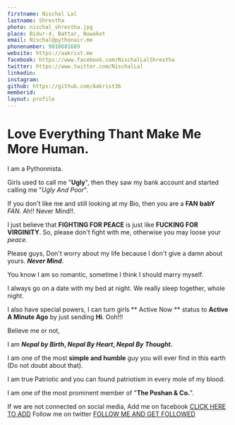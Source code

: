 ```yaml
---
firstname: Nischal Lal 
lastname: Shrestha 
photo: nischal_shrestha.jpg 
place: Bidur-4, Battar, Nuwakot 
email: Nischal@pythonair.me 
phonenumber: 9818681689 
website: https://aakrist.me
facebook: https://www.facebook.com/NischalLalShrestha
twitter: https://www.twitter.com/NischalLal
linkedin: 
instagram: 
github: https://github.com/Aakrist36
memberid:
layout: profile
---
```


# Love Everything Thant Make Me More Human.


I am a Pythonnista.

Girls used to call me "**Ugly**", then they saw my bank account and started calling me "*Ugly And Poor*".

If you don't like me and still looking at my Bio, then you are a **FAN** __babY__ *FAN*.    Ah!! Never Mind!!.

I just believe that **FIGHTING FOR PEACE** is just like **FUCKING FOR VIRGINITY**. So, please don't fight with me, otherwise you may loose your *peace*. 
 
Please guys, Don't worry about my life because I don't give a damn about yours. *__Never Mind__*.

You know I am so romantic, sometime I think I should marry myself.


I always go on a date with my bed at night. We really sleep together, whole night. 

I also have special powers, I can turn girls ** Active Now ** status to **Active A Minute Ago** by just sending **Hi**. Ooh!!!


Believe me or not, 

I am  __*Nepal by Birth*, *Nepal By Heart*, *Nepal By Thought*.__

I am one of the most **simple and humble** guy you will ever find in this earth (Do not doubt about that).
		
I am true Patriotic and you can found patriotism in every mole of my blood.

I am one of the most prominent member of "**The Poshan & Co.**".


If we are not connected on social media,
							Add me on facebook [CLICK HERE TO ADD](https://www.facebook.com/Aakrist36)
							Follow me on twitter [FOLLOW ME AND GET FOLLOWED](https://www.twitter.com/StonE_HearteD36)
